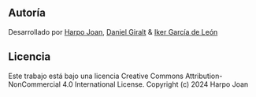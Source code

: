 ## Autoría
Desarrollado por [Harpo Joan](https://github.com/helveticka), [Daniel Giralt](https://github.com/dgiraltt) & [Iker García de León](https://github.com/kernel-45)

## Licencia
Este trabajo está bajo una licencia Creative Commons Attribution-NonCommercial 4.0 International License.
Copyright (c) 2024 Harpo Joan
